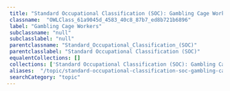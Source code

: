 ```yaml
--- 
 title: "Standard Occupational Classification (SOC): Gambling Cage Workers" 
 classname:  "OWLClass_61a9045d_4583_40c8_87b7_ed8b721b6896" 
 label: "Gambling Cage Workers" 
 subclassname: "null" 
 subclasslabel: "null" 
 parentclassname: "Standard_Occupational_Classification_(SOC)" 
 parentclasslabel: "Standard Occupational Classification (SOC)" 
 equalentCollections: [] 
 collections: ['Standard Occupational Classification (SOC): Gambling Cage Workers']
 aliases:  "/topic/standard-occupational-classification-soc-gambling-cage-workers"  
 searchCategory: "topic" 
---
```

